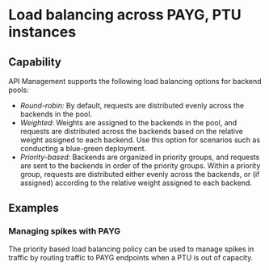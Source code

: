 # Load balancing across PAYG, PTU instances

## Capability

API Management supports the following load balancing options for backend pools:

- *Round-robin:* By default, requests are distributed evenly across the backends in the pool.
- *Weighted*: Weights are assigned to the backends in the pool, and requests are distributed across the backends based on the relative weight assigned to each backend. Use this option for scenarios such as conducting a blue-green deployment.
- *Priority-based:* Backends are organized in priority groups, and requests are sent to the backends in order of the priority groups. Within a priority group, requests are distributed either evenly across the backends, or (if assigned) according to the relative weight assigned to each backend.

## Examples

### Managing spikes with PAYG

The priority based load balancing policy can be used to manage spikes in traffic by routing traffic to PAYG endpoints when a PTU is out of capacity.
